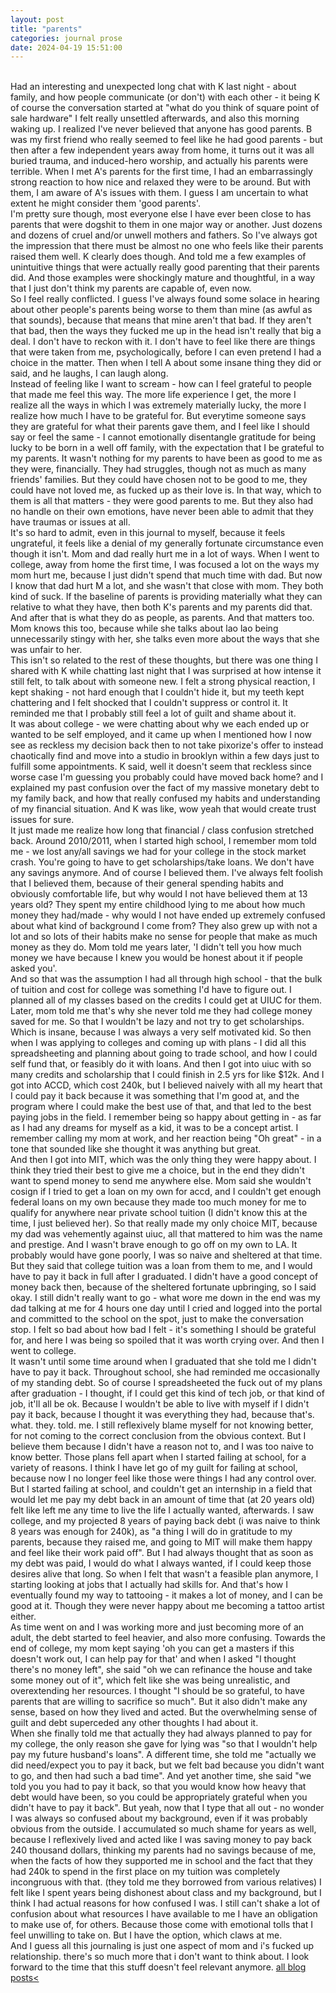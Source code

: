 ```yaml
---
layout: post
title: "parents"
categories: journal prose	
date: 2024-04-19 15:51:00
---
```

<br>
Had an interesting and unexpected long chat with K last night - about family, and how people communicate (or don't) with each other - it being K of course the conversation started at "what do you think of square point of sale hardware"  
I felt really unsettled afterwards, and also this morning waking up. I realized I've never believed that anyone has good parents.  
B was my first friend who really seemed to feel like he had good parents - but then after a few independent years away from home, it turns out it was all buried trauma, and induced-hero worship, and actually his parents were terrible. 
When I met A's parents for the first time, I had an embarrassingly strong reaction to how nice and relaxed they were to be around. But with them, I am aware of A's issues with them. I guess I am uncertain to what extent he might consider them 'good parents'.  
<br>
I'm pretty sure though, most everyone else I have ever been close to has parents that were dogshit to them in one major way or another. Just dozens and dozens of cruel and/or unwell mothers and fathers. So I've always got the impression that there must be almost no one who feels like their parents raised them well.  
K clearly does though. And told me a few examples of unintuitive things that were actually really good parenting that their parents did. And those examples were shockingly mature and thoughtful, in a way that I just don't think my parents are capable of, even now. 
<br>
So I feel really conflicted. I guess I've always found some solace in hearing about other people's parents being worse to them than mine (as awful as that sounds), because that means that mine aren't that bad. If they aren't that bad, then the ways they fucked me up in the head isn't really that big a deal. I don't have to reckon with it. I don't have to feel like there are things that were taken from me, psychologically, before I can even pretend I had a choice in the matter. Then when I tell A about some insane thing they did or said, and he laughs, I can laugh along.  
<br>
Instead of feeling like I want to scream - how can I feel grateful to people that made me feel this way. The more life experience I get, the more I realize all the ways in which I was extremely materially lucky, the more I realize how much I have to be grateful for. But everytime someone says they are grateful for what their parents gave them, and I feel like I should say or feel the same - I cannot emotionally disentangle gratitude for being lucky to be born in a well off family, with the expectation that I be grateful to my parents. It wasn't nothing for my parents to have been as good to me as they were, financially. They had struggles, though not as much as many friends' families. But they could have chosen not to be good to me, they could have not loved me, as fucked up as their love is. In that way, which to them is all that matters - they were good parents to me. But they also had no handle on their own emotions, have never been able to admit that they have traumas or issues at all.  
<br>
It's so hard to admit, even in this journal to myself, because it feels ungrateful, it feels like a denial of my generally fortunate circumstance even though it isn't. Mom and dad really hurt me in a lot of ways. When I went to college, away from home the first time, I was focused a lot on the ways my mom hurt me, because I just didn't spend that much time with dad. But now I know that dad hurt M a lot, and she wasn't that close with mom. They both kind of suck. If the baseline of parents is providing materially what they can relative to what they have, then both K's parents and my parents did that. And after that is what they do as people, as parents. And that matters too. Mom knows this too, because while she talks about lao lao being unnecessarily stingy with her, she talks even more about the ways that she was unfair to her.  
<br>
This isn't so related to the rest of these thoughts, but there was one thing I shared with K while chatting last night that I was surprised at how intense it still felt, to talk about with someone new. I felt a strong physical reaction, I kept shaking - not hard enough that I couldn't hide it, but my teeth kept chattering and I felt shocked that I couldn't suppress or control it. It reminded me that I probably still feel a lot of guilt and shame about it.  
<br>
It was about college - we were chatting about why we each ended up or wanted to be self employed, and it came up when I mentioned how I now see as reckless my decision back then to not take pixorize's offer to instead chaotically find and move into a studio in brooklyn within a few days just to fulfill some appointments. K said, well it doesn't seem that reckless since worse case I'm guessing you probably could have moved back home? and I explained my past confusion over the fact of my massive monetary debt to my family back, and how that really confused my habits and understanding of my financial situation. And K was like, wow yeah that would create trust issues for sure.  
<br>
It just made me realize how long that financial / class confusion stretched back. Around 2010/2011, when I started high school, I remember mom told me - we lost any/all savings we had for your college in the stock market crash. You're going to have to get scholarships/take loans. We don't have any savings anymore. And of course I believed them. I've always felt foolish that I believed them, because of their general spending habits and obviously comfortable life, but why would I not have believed them at 13 years old? They spent my entire childhood lying to me about how much money they had/made - why would I not have ended up extremely confused about what kind of background I come from? They also grew up with not a lot and so lots of their habits make no sense for people that make as much money as they do. Mom told me years later, 'I didn't tell you how much money we have because I knew you would be honest about it if people asked you'.  
<br>
And so that was the assumption I had all through high school - that the bulk of tuition and cost for college was something I'd have to figure out. I planned all of my classes based on the credits I could get at UIUC for them. Later, mom told me that's why she never told me they had college money saved for me. So that I wouldn't be lazy and not try to get scholarships. Which is insane, because I was always a very self motivated kid.  
So then when I was applying to colleges and coming up with plans - I did all this spreadsheeting and planning about going to trade school, and how I could self fund that, or feasibly do it with loans. And then I got into uiuc with so many credits and scholarship that I could finish in 2.5 yrs for like $12k. And I got into ACCD, which cost 240k, but I believed naively with all my heart that I could pay it back because it was something that I'm good at, and the program where I could make the best use of that, and that led to the best paying jobs in the field. I remember being so happy about getting in - as far as I had any dreams for myself as a kid, it was to be a concept artist. I remember calling my mom at work, and her reaction being "Oh great" - in a tone that sounded like she thought it was anything but great.  
<br>
And then I got into MIT, which was the only thing they were happy about. I think they tried their best to give me a choice, but in the end they didn't want to spend money to send me anywhere else. Mom said she wouldn't cosign if I tried to get a loan on my own for accd, and I couldn't get enough federal loans on my own because they made too much money for me to qualify for anywhere near private school tuition (I didn't know this at the time, I just believed her). So that really made my only choice MIT, because my dad was vehemently against uiuc, all that mattered to him was the name and prestige. And I wasn't brave enough to go off on my own to LA. It probably would have gone poorly, I was so naive and sheltered at that time. But they said that college tuition was a loan from them to me, and I would have to pay it back in full after I graduated. I didn't have a good concept of money back then, because of the sheltered fortunate upbringing, so I said okay. I still didn't really want to go - what wore me down in the end was my dad talking at me for 4 hours one day until I cried and logged into the portal and committed to the school on the spot, just to make the conversation stop. I felt so bad about how bad I felt - it's something I should be grateful for, and here I was being so spoiled that it was worth crying over. And then I went to college.  
<br>
It wasn't until some time around when I graduated that she told me I didn't have to pay it back. Throughout school, she had reminded me occasionally of my standing debt. So of course I spreadsheeted the fuck out of my plans after graduation - I thought, if I could get this kind of tech job, or that kind of job, it'll all be ok. Because I wouldn't be able to live with myself if I didn't pay it back, because I thought it was everything they had, because that's. what. they. told. me. I still reflexively blame myself for not knowing better, for not coming to the correct conclusion from the obvious context. But I believe them because I didn't have a reason not to, and I was too naive to know better.  
Those plans fell apart when I started failing at school, for a variety of reasons. I think I have let go of my guilt for failing at school, because now I no longer feel like those were things I had any control over. But I started failing at school, and couldn't get an internship in a field that would let me pay my debt back in an amount of time that (at 20 years old) felt like left me any time to live the life I actually wanted, afterwards. I saw college, and my projected 8 years of paying back debt (i was naive to think 8 years was enough for 240k), as "a thing I will do in gratitude to my parents, because they raised me, and going to MIT will make them happy and feel like their work paid off". But I had always thought that as soon as my debt was paid, I would do what I always wanted, if I could keep those desires alive that long.  
So when I felt that wasn't a feasible plan anymore, I starting looking at jobs that I actually had skills for. And that's how I eventually found my way to tattooing - it makes a lot of money, and I can be good at it. Though they were never happy about me becoming a tattoo artist either.  
<br>
As time went on and I was working more and just becoming more of an adult, the debt started to feel heavier, and also more confusing. Towards the end of college, my mom kept saying 'oh you can get a masters if this doesn't work out, I can help pay for that' and when I asked "I thought there's no money left", she said "oh we can refinance the house and take some money out of it", which felt like she was being unrealistic, and overextending her resources. I thought "I should be so grateful, to have parents that are willing to sacrifice so much". But it also didn't make any sense, based on how they lived and acted. But the overwhelming sense of guilt and debt superceded any other thoughts I had about it.  
<br>
When she finally told me that actually they had always planned to pay for my college, the only reason she gave for lying was "so that I wouldn't help pay my future husband's loans". A different time, she told me "actually we did need/expect you to pay it back, but we felt bad because you didn't want to go, and then had such a bad time". And yet another time, she said "we told you you had to pay it back, so that you would know how heavy that debt would have been, so you could be appropriately grateful when you didn't have to pay it back".  
But yeah, now that I type that all out - no wonder I was always so confused about my background, even if it was probably obvious from the outside. I accumulated so much shame for years as well, because I reflexively lived and acted like I was saving money to pay back 240 thousand dollars, thinking my parents had no savings because of me, when the facts of how they supported me in school and the fact that they had 240k to spend in the first place on my tuition was completely incongruous with that. (they told me they borrowed from various relatives) I felt like I spent years being dishonest about class and my background, but I think I had actual reasons for how confused I was. I still can't shake a lot of confusion about what resources I have available to me I have an obligation to make use of, for others. Because those come with emotional tolls that I feel unwilling to take on. But I have the option, which claws at me.  
<br>
And I guess all this journaling is just one aspect of mom and i's fucked up relationship. there's so much more that i don't want to think about. I look forward to the time that this stuff doesn't feel relevant anymore.  
<a href="/blog-posts">all blog posts< </a>  
